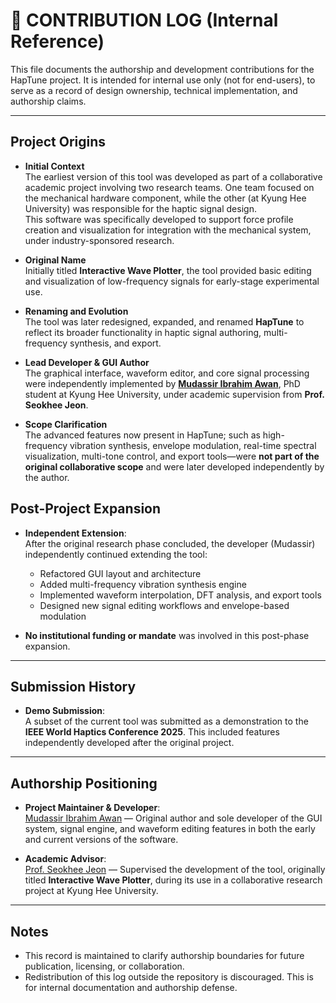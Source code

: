 # 🧾 CONTRIBUTION LOG (Internal Reference)

This file documents the authorship and development contributions for the HapTune project. It is intended for internal use only (not for end-users), to serve as a record of design ownership, technical implementation, and authorship claims.

---
## Project Origins

- **Initial Context**  
  The earliest version of this tool was developed as part of a collaborative academic project involving two research teams. One team focused on the mechanical hardware component, while the other (at Kyung Hee University) was responsible for the haptic signal design.  
  This software was specifically developed to support force profile creation and visualization for integration with the mechanical system, under industry-sponsored research.

- **Original Name**  
  Initially titled **Interactive Wave Plotter**, the tool provided basic editing and visualization of low-frequency signals for early-stage experimental use.

- **Renaming and Evolution**  
  The tool was later redesigned, expanded, and renamed **HapTune** to reflect its broader functionality in haptic signal authoring, multi-frequency synthesis, and export.

- **Lead Developer & GUI Author**  
  The graphical interface, waveform editor, and core signal processing were independently implemented by **[Mudassir Ibrahim Awan](https://scholar.google.com/citations?user=DJKWlwoAAAAJ)**, PhD student at Kyung Hee University, under academic supervision from **Prof. Seokhee Jeon**.

- **Scope Clarification**  
  The advanced features now present in HapTune; such as high-frequency vibration synthesis, envelope modulation, real-time spectral visualization, multi-tone control, and export tools—were **not part of the original collaborative scope** and were later developed independently by the author.



## Post-Project Expansion

- **Independent Extension**:  
  After the original research phase concluded, the developer (Mudassir) independently continued extending the tool:
  - Refactored GUI layout and architecture
  - Added multi-frequency vibration synthesis engine
  - Implemented waveform interpolation, DFT analysis, and export tools
  - Designed new signal editing workflows and envelope-based modulation

- **No institutional funding or mandate** was involved in this post-phase expansion.

---

## Submission History

- **Demo Submission**:  
  A subset of the current tool was submitted as a demonstration to the **IEEE World Haptics Conference 2025**. This included features independently developed after the original project.

---

## Authorship Positioning

- **Project Maintainer & Developer**:  
  [Mudassir Ibrahim Awan](https://scholar.google.com/citations?user=DJKWlwoAAAAJ) — Original author and sole developer of the GUI system, signal engine, and waveform editing features in both the early and current versions of the software.

- **Academic Advisor**:  
  [Prof. Seokhee Jeon](http://haptics.khu.ac.kr/jeon/) — Supervised the development of the tool, originally titled **Interactive Wave Plotter**, during its use in a collaborative research project at Kyung Hee University.


---

## Notes

- This record is maintained to clarify authorship boundaries for future publication, licensing, or collaboration.
- Redistribution of this log outside the repository is discouraged. This is for internal documentation and authorship defense.

